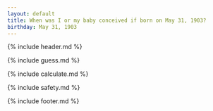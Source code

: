 ```yaml
---
layout: default
title: When was I or my baby conceived if born on May 31, 1903?
birthday: May 31, 1903
---
```


{% include header.md %}

{% include guess.md %}

{% include calculate.md %}

{% include safety.md %}

{% include footer.md %}



